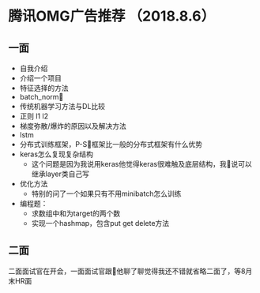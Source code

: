 # 腾讯OMG广告推荐 （2018.8.6）
## 一面
- 自我介绍
- 介绍一个项目
- 特征选择的方法
- batch_norm
- 传统机器学习方法与DL比较
- 正则 l1 l2
- 梯度弥散/爆炸的原因以及解决方法
- lstm
- 分布式训练框架，P-S框架比一般的分布式框架有什么优势
- keras怎么复现复杂结构
    - 这个问题是因为我说用keras他觉得keras很难触及底层结构，我说可以继承layer类自己写
- 优化方法
    - 特别的问了一个如果只有不用minibatch怎么训练
- 编程题：
    - 求数组中和为target的两个数
    - 实现一个hashmap，包含put get delete方法 
## 二面
二面面试官在开会，一面面试官跟他聊了聊觉得我还不错就省略二面了，等8月末HR面
